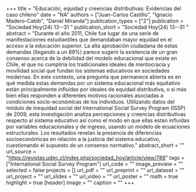 +++
title = "Educación, equidad y creencias distributivas: Evidencias del caso chileno"
date = "NA"
authors = ["Juan-Carlos Castillo", "Ignacio Madero-Cabib", "Daniel Miranda"]
publication_types = ["2"]
publication = "Sociedad Hoy(24) 13--31 "
publication_short = "Sociedad Hoy(24) 13--31 "
abstract = "Durante el año 2011, Chile fue lugar de una serie de manifestaciones estudiantiles que demandaban mayor equidad en el acceso a la educación superior. La alta aprobación ciudadana de estas demandas (llegando a un 89%) parece sugerir la existencia de un gran consenso acerca de la debilidad del modelo educacional que existe en Chile, el que no cumpliría los tradicionales ideales de meritocracia y movilidad social que fundan los sistemas educativos en sociedades modernas. En este contexto, una pregunta que permanece abierta es en qué medida estas demandas por un sistema educacional más equitativo están principalmente influidas por ideales de equidad distributiva, o si más bien ellas responden a diferentes motivos racionales asociadas a condiciones socio-económicas de los individuos. Utilizando datos del módulo de inequidad social del International Social Survey Program (ISSP) de 2009, esta investigación analiza percepciones y creencias distributivas respecto al sistema educativo así como el modo en que ellas están influidas por variables educacionales y de ingreso, usando un modelo de ecuaciones estructurales. Los resultados revelan la presencia de diferencias socioeconómicas en relación a la justicia del sistema educativo, cuestionando el supuesto de un consenso normativo."
abstract_short = ""
url_source = "https://revistas.udec.cl/index.php/sociedad_hoy/article/view/788"
tags = ["International Social Survey Program"]
url_code = ""
image_preview = ""
selected = false
projects = []
url_pdf = ""
url_preprint = ""
url_dataset = ""
url_project = ""
url_slides = ""
url_video = ""
url_poster = ""
math = true
highlight = true
[header]
image = ""
caption = ""
+++
